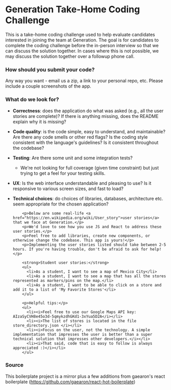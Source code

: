 Generation Take-Home Coding Challenge
=================================
This is a take-home coding challenge used to help evaluate candidates
interested in joining the team at Generation.
The goal is for candidates to complete the coding challenge before the
in-person interview so that we can discuss the solution together.
In cases where this is not possible, we may discuss the solution together
over a followup phone call.

### How should you submit your code?

Any way you want - email us a zip, a link to your personal repo, etc.
Please include a couple screenshots of the app.

### What do we look for?

* **Correctness**: does the application do what was asked (e.g., all the user stories are complete)? If there is anything missing, does the README explain why it is missing?
* **Code quality**: is the code simple, easy to understand, and maintainable?  Are there any code smells or other red flags? Is the coding style consistent with the language's guidelines? Is it consistent throughout the codebase?
* **Testing**: Are there some unit and some integration tests?
	* We're not looking for full coverage (given time constraint) but just trying to get a feel for your testing skills.
* **UX**:  Is the web interface understandable and pleasing to use? Is it responsive to various screen sizes, and fast to load?
* **Technical choices**: do choices of libraries, databases, architecture etc. seem appropriate for the chosen application?

		  <p>Below are some real-life <a href="https://en.wikipedia.org/wiki/User_story">user stories</a> that we face at Generation.</p>
		  <p>We'd love to see how you use JS and React to address these user stories.</p>
		  <p>Feel free to add libraries, create new components, or otherwise change the codebase. This app is yours!</p>
		  <p>Implementing the user stories listed should take between 2-5 hours. If you're having trouble, don't be afraid to ask for help!</p>

		  <strong>Student user stories:</strong>
		  <ul>
		    <li>As a student, I want to see a map of Mexico City</li>
		    <li>As a student, I want to see a map that has all the stores represented as markers/pins on the map.</li>
		    <li>As a student, I want to be able to click on a store and add it to a list of 'My Favorite Stores'</li>
		  </ul>

		  <p>Helpful tips:</p>
		  <ul>
		  	<li><i>Feel free to use our Google Maps API key: AIzaSyCVH8e45o3d-5qmykzdhGKd1-3xYua5D2A</i></li>
		  	<li><i>The list of stores is located in the file store_directory.json </i></li>
		  	<li><i>Focus on the user, not the technology. A simple implementation that impresses the user is better than a super technical solution that impresses other developers.</i></li>
		  	<li><i>That said, code that is easy to follow is always appreciated :)</i></li>
		  </ul>



### Source

This boilerplate project is a mirror plus a few additions from gaearon's react boilerplate (https://github.com/gaearon/react-hot-boilerplate)

